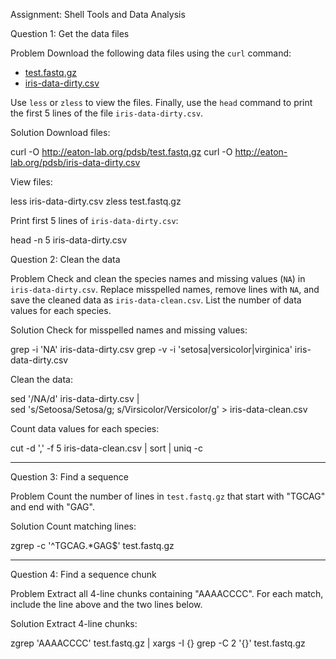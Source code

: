 Assignment: Shell Tools and Data Analysis

Question 1: Get the data files

Problem
Download the following data files using the `curl` command:
- [test.fastq.gz](http://eaton-lab.org/pdsb/test.fastq.gz)
- [iris-data-dirty.csv](http://eaton-lab.org/pdsb/iris-data-dirty.csv)

Use `less` or `zless` to view the files. Finally, use the `head` command to print the first 5 lines of the file `iris-data-dirty.csv`.

Solution
Download files:

curl -O http://eaton-lab.org/pdsb/test.fastq.gz
curl -O http://eaton-lab.org/pdsb/iris-data-dirty.csv


View files:

less iris-data-dirty.csv
zless test.fastq.gz


Print first 5 lines of `iris-data-dirty.csv`:

head -n 5 iris-data-dirty.csv




Question 2: Clean the data

Problem
Check and clean the species names and missing values (`NA`) in `iris-data-dirty.csv`. Replace misspelled names, remove lines with `NA`, and save the cleaned data as `iris-data-clean.csv`. List the number of data values for each species.

Solution
Check for misspelled names and missing values:

grep -i 'NA' iris-data-dirty.csv
grep -v -i 'setosa\|versicolor\|virginica' iris-data-dirty.csv


Clean the data:

sed '/NA/d' iris-data-dirty.csv | \
sed 's/Setoosa/Setosa/g; s/Virsicolor/Versicolor/g' > iris-data-clean.csv


Count data values for each species:

cut -d ',' -f 5 iris-data-clean.csv | sort | uniq -c


---

Question 3: Find a sequence

Problem
Count the number of lines in `test.fastq.gz` that start with "TGCAG" and end with "GAG".

Solution
Count matching lines:

zgrep -c '^TGCAG.*GAG$' test.fastq.gz


---

Question 4: Find a sequence chunk

Problem
Extract all 4-line chunks containing "AAAACCCC". For each match, include the line above and the two lines below.

Solution
 Extract 4-line chunks:

zgrep 'AAAACCCC' test.fastq.gz | xargs -I {} grep -C 2 '{}' test.fastq.gz
